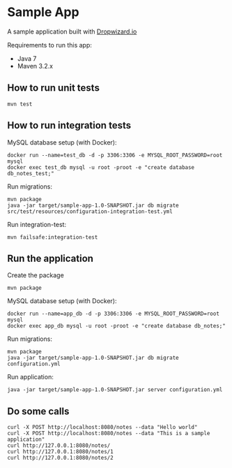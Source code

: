 # Sample App

A sample application built with [Dropwizard.io](http://dropwizard.io)

Requirements to run this app:

* Java 7
* Maven 3.2.x

## How to run unit tests

```
mvn test
```

## How to run integration tests

MySQL database setup (with Docker):

```
docker run --name=test_db -d -p 3306:3306 -e MYSQL_ROOT_PASSWORD=root mysql
docker exec test_db mysql -u root -proot -e "create database db_notes_test;"
```

Run migrations:

```
mvn package
java -jar target/sample-app-1.0-SNAPSHOT.jar db migrate src/test/resources/configuration-integration-test.yml
```

Run integration-test:

```
mvn failsafe:integration-test
```

## Run the application

Create the package

```
mvn package
```

MySQL database setup (with Docker):

```
docker run --name=app_db -d -p 3306:3306 -e MYSQL_ROOT_PASSWORD=root mysql
docker exec app_db mysql -u root -proot -e "create database db_notes;"
```

Run migrations:

```
mvn package
java -jar target/sample-app-1.0-SNAPSHOT.jar db migrate configuration.yml
```

Run application:

```
java -jar target/sample-app-1.0-SNAPSHOT.jar server configuration.yml
```

## Do some calls

```
curl -X POST http://localhost:8080/notes --data "Hello world"
curl -X POST http://localhost:8080/notes --data "This is a sample application"
curl http://127.0.0.1:8080/notes/
curl http://127.0.0.1:8080/notes/1
curl http://127.0.0.1:8080/notes/2
```
